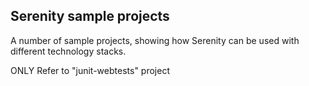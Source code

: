 ## Serenity sample projects

A number of sample projects, showing how Serenity can be used with different technology stacks.

ONLY Refer to "junit-webtests" project
